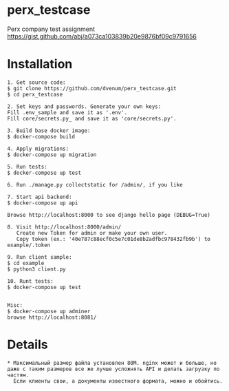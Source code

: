 perx_testcase
=================

Perx company test assignment
https://gist.github.com/abj/a073ca103839b20e9876bf09c9791656


Installation
=================

	1. Get source code:
	$ git clone https://github.com/dvenum/perx_testcase.git
	$ cd perx_testcase

	2. Set keys and passwords. Generate your own keys:
	Fill .env_sample and save it as '.env'.
	Fill core/secrets.py_ and save it as 'core/secrets.py'.

	3. Build base docker image:
	$ docker-compose build

	4. Apply migrations:
	$ docker-compose up migration

	5. Run tests:
	$ docker-compose up test

	6. Run ./manage.py collectstatic for /admin/, if you like

	7. Start api backend:
	$ docker-compose up api

	Browse http://localhost:8000 to see django hello page (DEBUG=True)

	8. Visit http://localhost:8000/admin/
	   Create new Token for admin or make your own user.
	   Copy token (ex.: '40e787c88ecf0c5e7c01de8b2adfbc978432fb9b') to example/.token

	9. Run client sample:
	$ cd example
	$ python3 client.py

	10. Runt tests:
	$ docker-compose up test


	Misc:
	$ docker-compose up adminer
	browse http://localhost:8081/


Details
=================

	* Максимальный размер файла установлен 80М. nginx может и больше, но даже с таким размеров все же лучше усложнять API и делать загрузку по частям.
	  Если клиенты свои, а документы известного формата, можно и обойтись.


